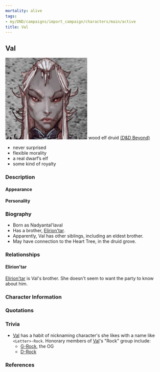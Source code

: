 ```yaml
---
mortality: alive
tags:
- my/DND/campaigns/import_campaign/characters/main/active
title: Val
---
```


## Val

![Pasted image 20211106142422.png](/images/dnd/pc-val.png)
wood elf druid
[(D&D Beyond)](https://ddb.ac/characters/4089164/aw7aLd)

- never surprised
- flexible morality
- a real dwarf’s elf
- some kind of royalty

### Description

#### Appearance

#### Personality

### Biography

- Born as Nadyantal'laval
- Has a brother, [Elirion'tar](/dnd/characters/npcs/eliriontar/).
- Apparently, Val has other siblings, including an eldest brother.
- May have connection to the Heart Tree, in the druid grove.

### Relationships

#### Elirion'tar

[Elirion'tar](/dnd/characters/npcs/eliriontar/) is Val's brother. She doesn't seem to want the party to know about him.

### Character Information

### Quotations

### Trivia

- [Val](/dnd/characters/val/) has a habit of nicknaming character's she likes with a name like `<Letter>-Rock`. Honorary members of [Val](/dnd/characters/val/)'s "Rock" group include:
  - [G-Rock](/dnd/characters/npcs/gundren-rockseeker/), the OG
  - [D-Rock](/dnd/characters/npcs/denarial/)

### References
